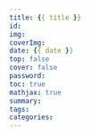 ```yaml
---
title: {{ title }}
id:
img:
coverImg: 
date: {{ date }}
top: false
cover: false
password:
toc: true
mathjax: true
summary:
tags:
categories:
---
```


